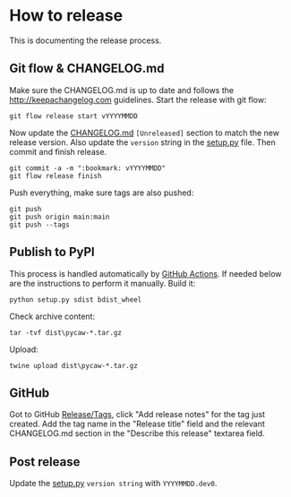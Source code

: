 # How to release

This is documenting the release process.


## Git flow & CHANGELOG.md

Make sure the CHANGELOG.md is up to date and follows the http://keepachangelog.com guidelines.
Start the release with git flow:
```batch
git flow release start vYYYYMMDD
```
Now update the [CHANGELOG.md](/CHANGELOG.md) `[Unreleased]` section to match the new release version.
Also update the `version` string in the [setup.py](/setup.py) file. Then commit and finish release.
```batch
git commit -a -m ":bookmark: vYYYYMMDD"
git flow release finish
```
Push everything, make sure tags are also pushed:
```batch
git push
git push origin main:main
git push --tags
```

## Publish to PyPI
This process is handled automatically by [GitHub Actions](https://github.com/AndreMiras/pycaw/actions/workflows/pypi-release.yml).
If needed below are the instructions to perform it manually.
Build it:
```batch
python setup.py sdist bdist_wheel
```
Check archive content:
```batch
tar -tvf dist\pycaw-*.tar.gz
```
Upload:
```batch
twine upload dist\pycaw-*.tar.gz
```

## GitHub

Got to GitHub [Release/Tags](https://github.com/AndreMiras/pycaw/tags), click "Add release notes" for the tag just created.
Add the tag name in the "Release title" field and the relevant CHANGELOG.md section in the "Describe this release" textarea field.

## Post release
Update the [setup.py](/setup.py) `version string` with `YYYYMMDD.dev0`.
